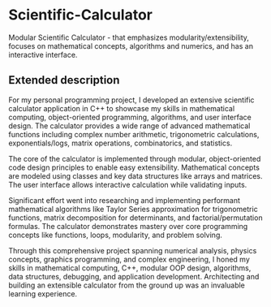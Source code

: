 # Scientific-Calculator
Modular Scientific Calculator - that emphasizes modularity/extensibility, focuses on mathematical concepts, algorithms and numerics, and has an interactive interface.

## Extended description 
For my personal programming project, I developed an extensive scientific calculator application in C++ to showcase my skills in mathematical computing, object-oriented programming, algorithms, and user interface design. The calculator provides a wide range of advanced mathematical functions including complex number arithmetic, trigonometric calculations, exponentials/logs, matrix operations, combinatorics, and statistics.

The core of the calculator is implemented through modular, object-oriented code design principles to enable easy extensibility. Mathematical concepts are modeled using classes and key data structures like arrays and matrices. The user interface allows interactive calculation while validating inputs.

Significant effort went into researching and implementing performant mathematical algorithms like Taylor Series approximation for trigonometric functions, matrix decomposition for determinants, and factorial/permutation formulas. The calculator demonstrates mastery over core programming concepts like functions, loops, modularity, and problem solving.

Through this comprehensive project spanning numerical analysis, physics concepts, graphics programming, and complex engineering, I honed my skills in mathematical computing, C++, modular OOP design, algorithms, data structures, debugging, and application development. Architecting and building an extensible calculator from the ground up was an invaluable learning experience.